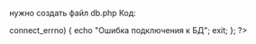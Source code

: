 нужно создать файл db.php
Код:
<?php
$serverName_DB = "localhost";
$userName_DB = "";
$password_DB = "";
$dbname_DB = "";

$mysql_DB = new mysqli($serverName_DB, $userName_DB, $password_DB, $dbname_DB);
if ($mysql_DB->connect_errno) {
    echo "Ошибка подключения к БД";
    exit;
};
?>